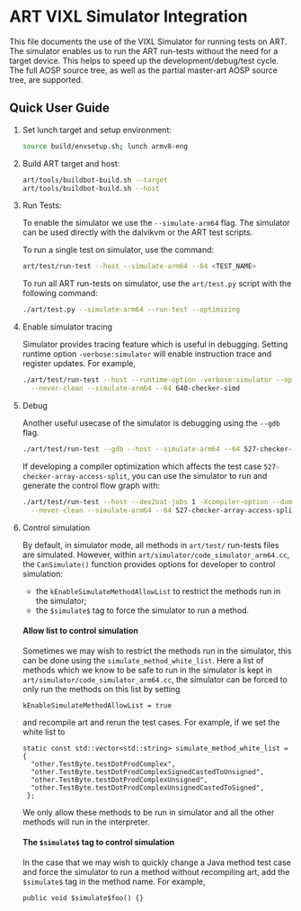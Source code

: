 # ART VIXL Simulator Integration

This file documents the use of the VIXL Simulator for running tests on ART. The
simulator enables us to run the ART run-tests without the need for a target
device. This helps to speed up the development/debug/test cycle. The full AOSP
source tree, as well as the partial master-art AOSP source tree, are supported.

## Quick User Guide
1. Set lunch target and setup environment:

    ```bash
    source build/envsetup.sh; lunch armv8-eng
    ```

2. Build ART target and host:

    ```bash
    art/tools/buildbot-build.sh --target
    art/tools/buildbot-build.sh --host
    ```

3. Run Tests:

    To enable the simulator we use the `--simulate-arm64` flag. The simulator can
    be used directly with the dalvikvm or the ART test scripts.

    To run a single test on simulator, use the command:
    ```bash
    art/test/run-test --host --simulate-arm64 --64 <TEST_NAME>
    ```

    To run all ART run-tests on simulator, use the `art/test.py` script with the
    following command:
    ```bash
    ./art/test.py --simulate-arm64 --run-test --optimizing
    ```

4. Enable simulator tracing

    Simulator provides tracing feature which is useful in debugging. Setting
    runtime option `-verbose:simulator` will enable instruction trace and register
    updates.
    For example,
    ```bash
    ./art/test/run-test --host --runtime-option -verbose:simulator --optimizing \
      --never-clean --simulate-arm64 --64 640-checker-simd
    ```

5. Debug

    Another useful usecase of the simulator is debugging using the `--gdb` flag.
    ```bash
    ./art/test/run-test --gdb --host --simulate-arm64 --64 527-checker-array-access-split
    ```
    If developing a compiler optimization which affects the test case
    `527-checker-array-access-split`, you can use the simulator to run and
    generate the control flow graph with:
    ```bash
    ./art/test/run-test --host --dex2oat-jobs 1 -Xcompiler-option --dump-cfg=oat.cfg \
      --never-clean --simulate-arm64 --64 527-checker-array-access-split
    ```

6. Control simulation

    By default, in simulator mode, all methods in `art/test/` run-tests files are
    simulated. However, within `art/simulator/code_simulator_arm64.cc`, the
    `CanSimulate()` function provides options for developer to control simulation:
    - the `kEnableSimulateMethodAllowList` to restrict the methods run in the simulator;
    - the `$simulate$` tag to force the simulator to run a method.

    #### Allow list to control simulation
    Sometimes we may wish to restrict the methods run in the simulator, this can
    be done using the `simulate_method_white_list`. Here a list of methods which
    we know to be safe to run in the simulator is kept in
    `art/simulator/code_simulator_arm64.cc`, the simulator can be forced to only
    run the methods on this list by setting
    ```
    kEnableSimulateMethodAllowList = true
    ```
    and recompile art and rerun the test cases. For example, if we set the white list to
   ```
   static const std::vector<std::string> simulate_method_white_list = {
     "other.TestByte.testDotProdComplex",
     "other.TestByte.testDotProdComplexSignedCastedToUnsigned",
     "other.TestByte.testDotProdComplexUnsigned",
     "other.TestByte.testDotProdComplexUnsignedCastedToSigned",
    };
    ```
    We only allow these methods to be run in simulator and all the other methods
    will run in the interpreter.

    #### The `$simulate$` tag to control simulation
    In the case that we may wish to quickly change a Java method test case and
    force the simulator to run a method without recompiling art, add the
    `$simulate$` tag in the method name. For example,
    ```
    public void $simulate$foo() {}
    ```
